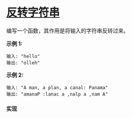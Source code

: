 # [反转字符串](https://leetcode-cn.com/problems/reverse-string/description/)

编写一个函数，其作用是将输入的字符串反转过来。

**示例 1:**
```
输入: "hello"
输出: "olleh"
```

**示例 2:**
```
输入: "A man, a plan, a canal: Panama"
输出: "amanaP :lanac a ,nalp a ,nam A"
```

#### 实现
